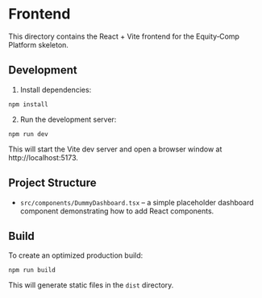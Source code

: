 # Frontend

This directory contains the React + Vite frontend for the Equity‑Comp Platform skeleton.

## Development

1. Install dependencies:

```
npm install
```

2. Run the development server:

```
npm run dev
```

This will start the Vite dev server and open a browser window at http://localhost:5173.

## Project Structure

- `src/components/DummyDashboard.tsx` – a simple placeholder dashboard component demonstrating how to add React components.

## Build

To create an optimized production build:

```
npm run build
```

This will generate static files in the `dist` directory.
